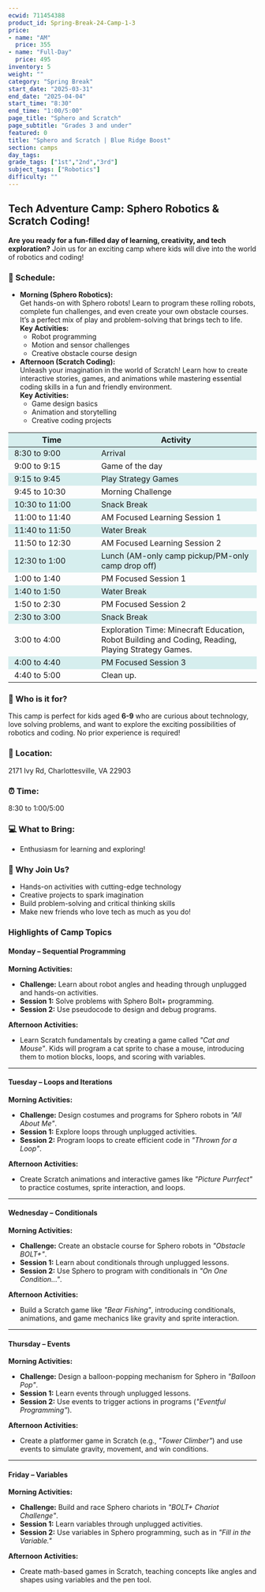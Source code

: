 ```yaml
---
ecwid: 711454388
product_id: Spring-Break-24-Camp-1-3
price:
- name: "AM"
  price: 355
- name: "Full-Day"
  price: 495
inventory: 5
weight: ""
category: "Spring Break"
start_date: "2025-03-31"
end_date: "2025-04-04"
start_time: "8:30"
end_time: "1:00/5:00"
page_title: "Sphero and Scratch"
page_subtitle: "Grades 3 and under"
featured: 0
title: "Sphero and Scratch | Blue Ridge Boost"
section: camps
day_tags: 
grade_tags: ["1st","2nd","3rd"]
subject_tags: ["Robotics"]
difficulty: ""
---
```

<h2><strong>Tech Adventure Camp: Sphero Robotics & Scratch Coding!</strong></h2>
<p><strong>Are you ready for a fun-filled day of learning, creativity, and tech exploration?</strong> Join us for an exciting camp where kids will dive into the world of robotics and coding!
</p>
<h3><strong>📅 Schedule:</strong></h3>
<ul>
	<li><strong>Morning (Sphero Robotics):</strong><br> Get hands-on with Sphero robots! Learn to program these rolling robots, complete fun challenges, and even create your own obstacle courses. It’s a perfect mix of play and problem-solving that brings tech to life.<br> <strong>Key Activities:</strong>
	<ul>
		<li>Robot programming</li>
		<li>Motion and sensor challenges</li>
		<li>Creative obstacle course design</li>
	</ul> </li>
	<li><strong>Afternoon (Scratch Coding):</strong><br> Unleash your imagination in the world of Scratch! Learn how to create interactive stories, games, and animations while mastering essential coding skills in a fun and friendly environment.<br> <strong>Key Activities:</strong>
	<ul>
		<li>Game design basics</li>
		<li>Animation and storytelling</li>
		<li>Creative coding projects</li>
	</ul> </li>
</ul>
<style>
          tr:nth-child(odd) {
            background-color: #D6EEEE;
          }
          td {
            padding-left: 12px;
            padding-right: 12px;
          }
</style>
<div class="table-responsive">
	<table class="table table-striped table-bordered">
	<thead class="thead-dark">
	<tr>
		<th scope="col" width="35%">Time
		</th>
		<th scope="col" width="65%">Activity
		</th>
	</tr>
	</thead>
	<tbody>
	<tr>
		<td>8:30 to 9:00
		</td>
		<td>Arrival
		</td>
	</tr>
	<tr>
		<td>9:00 to 9:15
		</td>
		<td>Game of the day
		</td>
	</tr>
	<tr>
		<td>9:15 to 9:45
		</td>
		<td>Play Strategy Games
		</td>
	</tr>
	<tr>
		<td>9:45 to 10:30
		</td>
		<td>Morning Challenge
		</td>
	</tr>
	<tr>
		<td>10:30 to 11:00
		</td>
		<td>Snack Break
		</td>
	</tr>
	<tr>
		<td>11:00 to 11:40
		</td>
		<td>AM Focused Learning Session 1
		</td>
	</tr>
	<tr>
		<td>11:40 to 11:50
		</td>
		<td>Water Break
		</td>
	</tr>
	<tr>
		<td>11:50 to 12:30
		</td>
		<td>AM Focused Learning Session 2
		</td>
	</tr>
	<tr>
		<td>12:30 to 1:00
		</td>
		<td>Lunch (AM-only camp pickup/PM-only camp drop off)
		</td>
	</tr>
	<tr>
		<td>1:00 to 1:40
		</td>
		<td>PM Focused Session 1
		</td>
	</tr>
	<tr>
		<td>1:40 to 1:50
		</td>
		<td>Water Break
		</td>
	</tr>
	<tr>
		<td>1:50 to 2:30
		</td>
		<td>PM Focused Session 2
		</td>
	</tr>
	<tr>
		<td>2:30 to 3:00
		</td>
		<td>Snack Break
		</td>
	</tr>
	<tr>
		<td>3:00 to 4:00
		</td>
		<td>Exploration Time: Minecraft Education, Robot Building and Coding, Reading, Playing Strategy Games.
		</td>
	</tr>
	<tr>
		<td>4:00 to 4:40
		</td>
		<td>PM Focused Session 3
		</td>
	</tr>
	<tr>
		<td>4:40 to 5:00
		</td>
		<td>Clean up.
		</td>
	</tr>
	</tbody>
	</table>
</div>
<h3><strong>🎯 Who is it for?</strong></h3>
<p>This camp is perfect for kids aged <strong>6</strong><strong>-9</strong> who are curious about technology, love solving problems, and want to explore the exciting possibilities of robotics and coding. No prior experience is required!
</p>
<h3><strong>📍 Location:</strong></h3>
<p>2171 Ivy Rd, Charlottesville, VA 22903
</p>
<h3><strong>⏰ Time:</strong></h3>
<p>8:30 to 1:00/5:00
</p>
<h3><strong>💻 What to Bring:</strong></h3>
<ul>
	<li>Enthusiasm for learning and exploring!</li>
</ul>
<h3><strong>🌟 Why Join Us?</strong></h3>
<ul>
	<li>Hands-on activities with cutting-edge technology</li>
	<li>Creative projects to spark imagination</li>
	<li>Build problem-solving and critical thinking skills</li>
	<li>Make new friends who love tech as much as you do!</li>
</ul>
<h3>Highlights of Camp Topics
</h3>
<ul>
</ul>
<h4><strong>Monday – Sequential Programming</strong></h4>
<p><strong>Morning Activities:</strong>
</p>
<ul>
	<li><strong>Challenge:</strong> Learn about robot angles and heading through unplugged and hands-on activities.</li>
	<li><strong>Session 1:</strong> Solve problems with Sphero Bolt+ programming.</li>
	<li><strong>Session 2:</strong> Use pseudocode to design and debug programs.</li>
</ul>
<p><strong>Afternoon Activities:</strong>
</p>
<ul>
	<li>Learn Scratch fundamentals by creating a game called <em>"Cat and Mouse"</em>. Kids will program a cat sprite to chase a mouse, introducing them to motion blocks, loops, and scoring with variables.</li>
</ul>
<hr>
<h4><strong>Tuesday – Loops and Iterations</strong></h4>
<p><strong>Morning Activities:</strong>
</p>
<ul>
	<li><strong>Challenge:</strong> Design costumes and programs for Sphero robots in <em>"All About Me"</em>.</li>
	<li><strong>Session 1:</strong> Explore loops through unplugged activities.</li>
	<li><strong>Session 2:</strong> Program loops to create efficient code in <em>"Thrown for a Loop"</em>.</li>
</ul>
<p><strong>Afternoon Activities:</strong>
</p>
<ul>
	<li>Create Scratch animations and interactive games like <em>"Picture Purrfect"</em> to practice costumes, sprite interaction, and loops.</li>
</ul>
<hr>
<h4><strong>Wednesday – Conditionals</strong></h4>
<p><strong>Morning Activities:</strong>
</p>
<ul>
	<li><strong>Challenge:</strong> Create an obstacle course for Sphero robots in <em>"Obstacle BOLT+"</em>.</li>
	<li><strong>Session 1:</strong> Learn about conditionals through unplugged lessons.</li>
	<li><strong>Session 2:</strong> Use Sphero to program with conditionals in <em>"On One Condition..."</em>.</li>
</ul>
<p><strong>Afternoon Activities:</strong>
</p>
<ul>
	<li>Build a Scratch game like <em>"Bear Fishing"</em>, introducing conditionals, animations, and game mechanics like gravity and sprite interaction.</li>
</ul>
<hr>
<h4><strong>Thursday – Events</strong></h4>
<p><strong>Morning Activities:</strong>
</p>
<ul>
	<li><strong>Challenge:</strong> Design a balloon-popping mechanism for Sphero in <em>"Balloon Pop"</em>.</li>
	<li><strong>Session 1:</strong> Learn events through unplugged lessons.</li>
	<li><strong>Session 2:</strong> Use events to trigger actions in programs (<em>"Eventful Programming"</em>).</li>
</ul>
<p><strong>Afternoon Activities:</strong>
</p>
<ul>
	<li>Create a platformer game in Scratch (e.g., <em>"Tower Climber"</em>) and use events to simulate gravity, movement, and win conditions.</li>
</ul>
<hr>
<h4><strong>Friday – Variables</strong></h4>
<p><strong>Morning Activities:</strong>
</p>
<ul>
	<li><strong>Challenge:</strong> Build and race Sphero chariots in <em>"BOLT+ Chariot Challenge"</em>.</li>
	<li><strong>Session 1:</strong> Learn variables through unplugged activities.</li>
	<li><strong>Session 2:</strong> Use variables in Sphero programming, such as in <em>"Fill in the Variable."</em></li>
</ul>
<p><strong>Afternoon Activities:</strong>
</p>
<ul>
	<li>Create math-based games in Scratch, teaching concepts like angles and shapes using variables and the pen tool.</li>
</ul>
